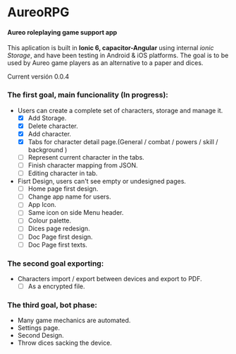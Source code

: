 # AureoRPG
#### Aureo roleplaying game support app

This aplication is built in **Ionic 6, capacitor-Angular** using internal *ionic Storage*, and have been testing in Android  & iOS platforms.
The goal is to be used by Aureo game players as an alternative to a paper and dices.

Current versión 0.0.4 

### The first goal, main funcionality (In progress):
- Users can create a complete set of characters, storage and manage it.
  - [x] Add Storage.
  - [x] Delete character.
  - [x] Add character.
  - [x] Tabs for character detail page.(General / combat / powers / skill / background )
  - [ ] Represent current character in the tabs.
  - [ ] Finish character mapping from JSON.
  - [ ] Editing character in tab.
 
- Fisrt Design, users can't see empty or undesigned pages.
  - [ ] Home page first design.
  - [ ] Change app name for users.
  - [ ] App Icon.
  - [ ] Same icon on side Menu header.
  - [ ] Colour palette.
  - [ ] Dices page redesign.
  - [ ] Doc Page first design.
  - [ ] Doc Page first texts.

### The second goal exporting:
- Characters import / export between devices and export to PDF.
	- [ ] As a encrypted file.

### The third goal, bot phase: 
- Many game mechanics are automated.
- Settings page.
- Second Design.
- Throw dices sacking the device.
